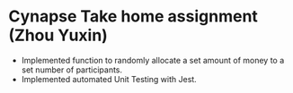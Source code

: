 # Cynapse Take home assignment (Zhou Yuxin)

* Implemented function to randomly allocate a set amount of money to a set number of participants. 
* Implemented automated Unit Testing with Jest.